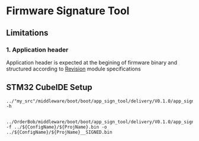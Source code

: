 # **Firmware Signature Tool**


## **Limitations**

### **1. Application header**
Application header is expected at the begining of firmware binary and structured according to [Revision](https://github.com/GeneralEmbeddedCLibraries/revision) module specifications






## **STM32 CubeIDE Setup**

```
../"my_src"/middleware/boot/boot/app_sign_tool/delivery/V0.1.0/app_sign_tool.exe -h


../OrderBob/middleware/boot/boot/app_sign_tool/delivery/V0.1.0/app_sign_tool.exe -f ../${ConfigName}/${ProjName}.bin -o ../${ConfigName}/${ProjName}__SIGNED.bin
```